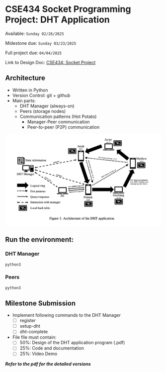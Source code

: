 # CSE434 Socket Programming Project: DHT Application

Available: `Sunday 02/26/2025`

Midestone due: `Sunday 03/23/2025`

Full project due: `04/04/2025`

Link to Design Doc: [CSE434: Socket Project](https://docs.google.com/document/d/1zdzy2W98iVG3k-rULQHCNX07EMCQG1knNZorXkv003U/edit?tab=t.0)

## Architecture

- Written in Python
- Version Control: git + github
- Main parts:
  - DHT Manager (always-on)
  - Peers (storage nodes)
  - Communication patterns (Hot Potato)
    - Manager-Peer communication
    - Peer-to-peer (P2P) communication

![Architecture](architecture.png)

## Run the environment:

### DHT Manager

```
python3

```

### Peers

```
python3

```

## Milestone Submission

- Implement following commands to the DHT Manager
  - [ ] register
  - [ ] setup-dht
  - [ ] dht-complete
- File file must contain:
  - [ ] 50%: Design of the DHT application program (.pdf)
  - [ ] 25%: Code and documentation
  - [ ] 25%: Video Demo

**_Refer to the pdf for the detailed versions_**
